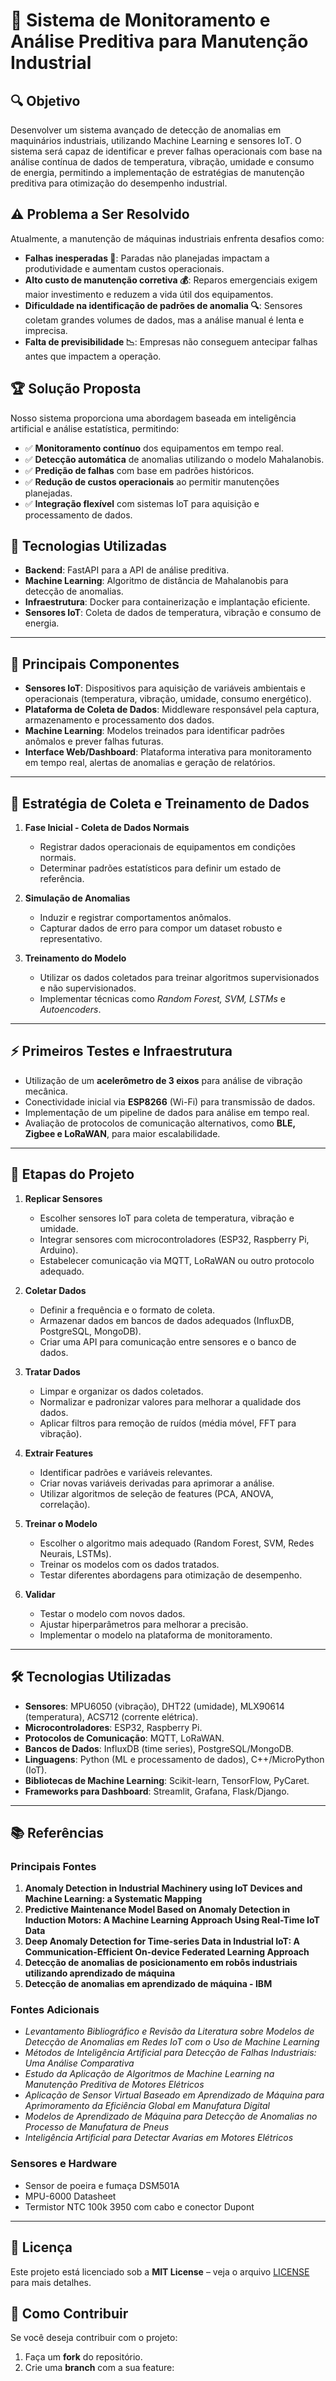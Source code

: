 # 📌 Sistema de Monitoramento e Análise Preditiva para Manutenção Industrial

## 🔍 Objetivo

Desenvolver um sistema avançado de detecção de anomalias em maquinários industriais, utilizando Machine Learning e sensores IoT. O sistema será capaz de identificar e prever falhas operacionais com base na análise contínua de dados de temperatura, vibração, umidade e consumo de energia, permitindo a implementação de estratégias de manutenção preditiva para otimização do desempenho industrial.

## ⚠️ Problema a Ser Resolvido

Atualmente, a manutenção de máquinas industriais enfrenta desafios como:

- **Falhas inesperadas 🛑**: Paradas não planejadas impactam a produtividade e aumentam custos operacionais.
- **Alto custo de manutenção corretiva 💰**: Reparos emergenciais exigem maior investimento e reduzem a vida útil dos equipamentos.
- **Dificuldade na identificação de padrões de anomalia 🔍**: Sensores coletam grandes volumes de dados, mas a análise manual é lenta e imprecisa.
- **Falta de previsibilidade 📉**: Empresas não conseguem antecipar falhas antes que impactem a operação.

## 🏆 Solução Proposta

Nosso sistema proporciona uma abordagem baseada em inteligência artificial e análise estatística, permitindo:

- ✅ **Monitoramento contínuo** dos equipamentos em tempo real.
- ✅ **Detecção automática** de anomalias utilizando o modelo Mahalanobis.
- ✅ **Predição de falhas** com base em padrões históricos.
- ✅ **Redução de custos operacionais** ao permitir manutenções planejadas.
- ✅ **Integração flexível** com sistemas IoT para aquisição e processamento de dados.

## 🚀 Tecnologias Utilizadas

- **Backend**: FastAPI para a API de análise preditiva.
- **Machine Learning**: Algoritmo de distância de Mahalanobis para detecção de anomalias.
- **Infraestrutura**: Docker para containerização e implantação eficiente.
- **Sensores IoT**: Coleta de dados de temperatura, vibração e consumo de energia.

---

## 🎯 Principais Componentes

- **Sensores IoT**: Dispositivos para aquisição de variáveis ambientais e operacionais (temperatura, vibração, umidade, consumo energético).
- **Plataforma de Coleta de Dados**: Middleware responsável pela captura, armazenamento e processamento dos dados.
- **Machine Learning**: Modelos treinados para identificar padrões anômalos e prever falhas futuras.
- **Interface Web/Dashboard**: Plataforma interativa para monitoramento em tempo real, alertas de anomalias e geração de relatórios.

---

## 🔬 Estratégia de Coleta e Treinamento de Dados

1. **Fase Inicial - Coleta de Dados Normais**
   - Registrar dados operacionais de equipamentos em condições normais.
   - Determinar padrões estatísticos para definir um estado de referência.

2. **Simulação de Anomalias**
   - Induzir e registrar comportamentos anômalos.
   - Capturar dados de erro para compor um dataset robusto e representativo.

3. **Treinamento do Modelo**
   - Utilizar os dados coletados para treinar algoritmos supervisionados e não supervisionados.
   - Implementar técnicas como *Random Forest, SVM, LSTMs* e *Autoencoders*.

---

## ⚡ Primeiros Testes e Infraestrutura

- Utilização de um **acelerômetro de 3 eixos** para análise de vibração mecânica.
- Conectividade inicial via **ESP8266** (Wi-Fi) para transmissão de dados.
- Implementação de um pipeline de dados para análise em tempo real.
- Avaliação de protocolos de comunicação alternativos, como **BLE, Zigbee e LoRaWAN**, para maior escalabilidade.

---

## 📌 Etapas do Projeto

1. **Replicar Sensores**
   - Escolher sensores IoT para coleta de temperatura, vibração e umidade.
   - Integrar sensores com microcontroladores (ESP32, Raspberry Pi, Arduino).
   - Estabelecer comunicação via MQTT, LoRaWAN ou outro protocolo adequado.

2. **Coletar Dados**
   - Definir a frequência e o formato de coleta.
   - Armazenar dados em bancos de dados adequados (InfluxDB, PostgreSQL, MongoDB).
   - Criar uma API para comunicação entre sensores e o banco de dados.

3. **Tratar Dados**
   - Limpar e organizar os dados coletados.
   - Normalizar e padronizar valores para melhorar a qualidade dos dados.
   - Aplicar filtros para remoção de ruídos (média móvel, FFT para vibração).

4. **Extrair Features**
   - Identificar padrões e variáveis relevantes.
   - Criar novas variáveis derivadas para aprimorar a análise.
   - Utilizar algoritmos de seleção de features (PCA, ANOVA, correlação).

5. **Treinar o Modelo**
   - Escolher o algoritmo mais adequado (Random Forest, SVM, Redes Neurais, LSTMs).
   - Treinar os modelos com os dados tratados.
   - Testar diferentes abordagens para otimização de desempenho.

6. **Validar**
   - Testar o modelo com novos dados.
   - Ajustar hiperparâmetros para melhorar a precisão.
   - Implementar o modelo na plataforma de monitoramento.

---

## 🛠 Tecnologias Utilizadas

- **Sensores**: MPU6050 (vibração), DHT22 (umidade), MLX90614 (temperatura), ACS712 (corrente elétrica).
- **Microcontroladores**: ESP32, Raspberry Pi.
- **Protocolos de Comunicação**: MQTT, LoRaWAN.
- **Bancos de Dados**: InfluxDB (time series), PostgreSQL/MongoDB.
- **Linguagens**: Python (ML e processamento de dados), C++/MicroPython (IoT).
- **Bibliotecas de Machine Learning**: Scikit-learn, TensorFlow, PyCaret.
- **Frameworks para Dashboard**: Streamlit, Grafana, Flask/Django.

---


## 📚 Referências

### Principais Fontes

1. **Anomaly Detection in Industrial Machinery using IoT Devices and Machine Learning: a Systematic Mapping**
2. **Predictive Maintenance Model Based on Anomaly Detection in Induction Motors: A Machine Learning Approach Using Real-Time IoT Data**
3. **Deep Anomaly Detection for Time-series Data in Industrial IoT: A Communication-Efficient On-device Federated Learning Approach**
4. **Detecção de anomalias de posicionamento em robôs industriais utilizando aprendizado de máquina**
5. **Detecção de anomalias em aprendizado de máquina - IBM**

### Fontes Adicionais

- *Levantamento Bibliográfico e Revisão da Literatura sobre Modelos de Detecção de Anomalias em Redes IoT com o Uso de Machine Learning*
- *Métodos de Inteligência Artificial para Detecção de Falhas Industriais: Uma Análise Comparativa*
- *Estudo da Aplicação de Algoritmos de Machine Learning na Manutenção Preditiva de Motores Elétricos*
- *Aplicação de Sensor Virtual Baseado em Aprendizado de Máquina para Aprimoramento da Eficiência Global em Manufatura Digital*
- *Modelos de Aprendizado de Máquina para Detecção de Anomalias no Processo de Manufatura de Pneus*
- *Inteligência Artificial para Detectar Avarias em Motores Elétricos*

### Sensores e Hardware

- Sensor de poeira e fumaça DSM501A
- MPU-6000 Datasheet
- Termistor NTC 100k 3950 com cabo e conector Dupont

---

## 📜 Licença

Este projeto está licenciado sob a **MIT License** – veja o arquivo [LICENSE](LICENSE) para mais detalhes.

## 📢 Como Contribuir

Se você deseja contribuir com o projeto:

1. Faça um **fork** do repositório.
2. Crie uma **branch** com a sua feature:
   ```sh
   
